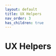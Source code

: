 ```yaml
---
layout: default
title: UX Helpers
nav_order: 3
has_children: true
---
```

<link rel="stylesheet" href="../assets/css/style.css">

# UX Helpers